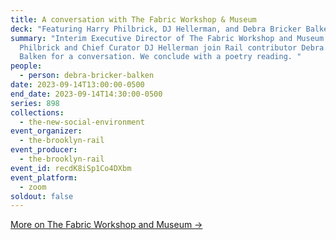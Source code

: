 ```yaml
---
title: A conversation with The Fabric Workshop & Museum
deck: "Featuring Harry Philbrick, DJ Hellerman, and Debra Bricker Balken "
summary: "Interim Executive Director of The Fabric Workshop and Museum Harry
  Philbrick and Chief Curator DJ Hellerman join Rail contributor Debra Bricker
  Balken for a conversation. We conclude with a poetry reading. "
people:
  - person: debra-bricker-balken
date: 2023-09-14T13:00:00-0500
end_date: 2023-09-14T14:30:00-0500
series: 898
collections:
  - the-new-social-environment
event_organizer:
  - the-brooklyn-rail
event_producer:
  - the-brooklyn-rail
event_id: recdK8iSp1Co4DXbm
event_platform:
  - zoom
soldout: false
---
```

[M﻿ore on The Fabric Workshop and Museum →](https://fabricworkshopandmuseum.org/)